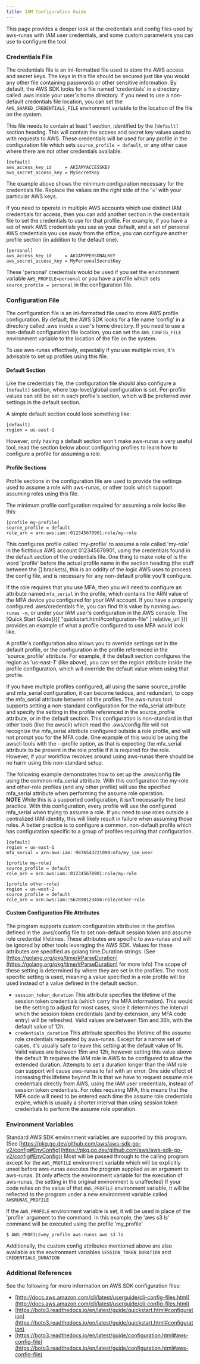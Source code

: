 ```yaml
---
title: IAM Configuration Guide
---
```

This page provides a deeper look at the credentials and config files used by aws-runas with IAM user credentials,
and some custom parameters you can use to configure the tool.

### Credentials File
The credentials file is an ini-formatted file used to store the AWS access and secret keys.  The keys in this file should
be secured just like you would any other file containing passwords or other sensitive information.  By default, the AWS
SDK looks for a file named 'credentials' in a directory called .aws inside your user's home directory.  If you need to
use a non-default credentials file location, you can set the `AWS_SHARED_CREDENTIALS_FILE` environment variable to the
location of the file on the system.

This file needs to contain at least 1 section, identified by the `[default]` section heading. This will contain the
access and secret key values used to with requests to AWS.  These credentials will be used for any profile in the
configuration file which sets `source_profile = default`, or any other case where there are not other credentials available.

```text
[default]
aws_access_key_id     = AKIAMYACCESSKEY
aws_secret_access_key = MySecretKey
```

The example above shows the minimum configuration necessary for the credentials file.  Replace the values on the right
side of the '=' with your particular AWS keys.

If you need to operate in multiple AWS accounts which use distinct IAM credentials for access, then you can add another
section in the credentials file to set the credentials to use for that profile. For example, if you have a set of work
AWS credentials you use as your default, and a set of personal AWS credentials you use away from the office, you can
configure another profile section (in addition to the default one).

```text
[personal]
aws_access_key_id     = AKIAMYPERSONALKEY
aws_secret_access_key = MyPersonalSecretKey
```

These 'personal' credentials would be used if you set the environment variable `AWS_PROFILE=personal` or you have a
profile which sets `source_profile = personal` in the configuration file.


### Configuration File
The configuration file is an ini-formatted file used to store AWS profile configuration. By default, the AWS SDK looks
for a file name 'config' in a directory called .aws inside a user's home directory. If you need to use a non-default
configuration file location, you can set the `AWS_CONFIG_FILE` environment variable to the location of the file on the
system.

To use aws-runas effectively, especially if you use multiple roles, it's advisable to set up profiles using this file.

#### Default Section
Like the credentials file, the configuration file should also configure a `[default]` section, where top-level/global
configuration is set.  Per-profile values can still be set in each profile's section, which will be preferred over
settings in the default section.

A simple default section could look something like:

```text
[default]
region = us-east-1
```

However, only having a default section won't make aws-runas a very useful tool, read the section below about configuring
profiles to learn how to configure a profile for assuming a role.

#### Profile Sections
Profile sections in the configuration file are used to provide the settings used to assume a role with aws-runas, or
other tools which support assuming roles using this file.

The minimum profile configuration required for assuming a role looks like this:

```text
[profile my-profile]
source_profile = default
role_arn = arn:aws:iam::012345678901:role/my-role
```

This configures profile called 'my-profile' to assume a role called 'my-role' in the fictitious AWS account
012345678901, using the credentials found in the default section of the credentials file.  One thing to make note of is
the word 'profile' before the actual profile name in the section heading (the stuff between the [] brackets), this is an
oddity of the logic AWS uses to process the config file, and is necessary for any non-default profile you'll configure.

If the role requires that you use MFA, then you will need to configure an attribute named `mfa_serial` in the profile,
which contains the ARN value of the MFA device you configured for your IAM account. If you have a properly configured
.aws/credentials file, you can find this value by running `aws-runas -m`, or under your IAM user's configuration in the
AWS console.  The [Quick Start Guide]({{ "quickstart.html#configuration-file" | relative_url }}) provides an example of
what a profile configured to use MFA would look like.

A profile's configuration also allows you to override settings set in the default profile, or the configuration in the
profile referenced in the 'source_profile' attribute. For example, if the default section configures the region as
'us-east-1' (like above), you can set the region attribute inside the profile configuration, which will override the
default value when using that profile.

If you have multiple profiles configured, all using the same source_profile and mfa_serial configuration, it can become
tedious, and redundant, to copy the mfa_serial attribute between all the profiles. The aws-runas tool supports setting
a non-standard configuration for the mfa_serial attribute and specify the setting in the profile referenced in the
source_profile attribute, or in the default section. This configuration is non-standard in that other tools (like the
awscli) which read the .aws/config file will not recognize the mfa_serial attribute configured outside a role profile,
and will not prompt you for the MFA code. One example of this would be using the awscli tools with the --profile option,
as that is expecting the mfa_serial attribute to be present in the role profile if it is required for the role. However,
if your workflow revolves around using aws-runas there should be no harm using this non-standard setup.

The following example demonstrates how to set up the .aws/config file using the common mfa_serial attribute. With this
configuration the my-role and other-role profiles (and any other profile) will use the specified mfa_serial attribute
when performing the assume role operation.    
**NOTE** While this is a supported configuration, it isn't necessarily the best practice.  With this configuration, every
profile will use the configured mfa_serial when trying to assume a role.  If you need to use roles outside a centralized
IAM identity, this will likely result in failure when assuming those roles.  A better practice is to configure a common,
non-default profile which has configuration specific to a group of profiles requiring that configuration.

```text
[default]
region = us-east-1
mfa_serial = arn:aws:iam::9876543221098:mfa/my_iam_user

[profile my-role]
source_profile = default
role_arn = arn:aws:iam::012345678901:role/my-role

[profile other-role]
region = us-west-2
source_profile = default
role_arn = arn:aws:iam::567890123456:role/other-role
```


#### Custom Configuration File Attributes
The program supports custom configuration attributes in the profiles defined in the .aws/config file to set non-default
session token and assume role credential lifetimes. These attributes are specific to aws-runas and will be ignored by
other tools leveraging the AWS SDK. Values for these attributes are specified as golang time.Duration strings.
(See [https://golang.org/pkg/time/#ParseDuration](https://golang.org/pkg/time/#ParseDuration) for more info)  The scope
of these setting is determined by where they are set in the profiles.  The most specific setting is used, meaning a value
specified in a role profile will be used instead of a value defined in the default section.

* `session_token_duration` This attribute specifies the lifetime of the session token credentials (which carry the MFA
  information). This would be the setting to adjust for most cases, since it determines the interval which the session
  token credentials (and by extension, any MFA code entry) will be refreshed.  Valid values are between 15m and 36h,
  with the default value of 12h.
* `credentials_duration` This attribute specifies the lifetime of the assume role credentials requested by aws-runas.
  Except for a narrow set of cases, it's usually safe to leave this setting at the default value of 1h. Valid
  values are between 15m and 12h, however setting this value above the default 1h requires the IAM role in AWS to be
  configured to allow the extended duration. Attempts to set a duration longer than the IAM role can support will cause
  aws-runas to fail with an error. One side effect of increasing this lifetime beyond 1h is that we have to request
  assume role credentials directly from AWS, using the IAM user credentials, instead of session token credentials. For
  roles requiring MFA, this means that the MFA code will need to be entered each time the assume role credentials expire,
  which is usually a shorter interval than using session token credentials to perform the assume role operation.


### Environment Variables
Standard AWS SDK environment variables are supported by this program. (See
[https://pkg.go.dev/github.com/aws/aws-sdk-go-v2/config#EnvConfig](https://pkg.go.dev/github.com/aws/aws-sdk-go-v2/config#EnvConfig))
Most will be passed through to the calling program except for the `AWS_PROFILE` environment variable which will be explicitly
unset before aws-runas executes the program supplied as an argument to aws-runas. (It only affects the environment
variable for the execution of aws-runas, the setting in the original environment is unaffected)  If your code relies on
the value of that `AWS_PROFILE` environment variable, it will be reflected to the program under a new environment
variable called `AWSRUNAS_PROFILE`

If the `AWS_PROFILE` environment variable is set, it will be used in place of the 'profile' argument to the command. In
this example, the 'aws s3 ls' command will be executed using the profile 'my_profile'

```text
$ AWS_PROFILE=my_profile aws-runas aws s3 ls
```

Additionally, the custom config attributes mentioned above are also available as the environment variables
`SESSION_TOKEN_DURATION` and `CREDENTIALS_DURATION`


### Additional References
See the following for more information on AWS SDK configuration files:

* [http://docs.aws.amazon.com/cli/latest/userguide/cli-config-files.html](http://docs.aws.amazon.com/cli/latest/userguide/cli-config-files.html)
* [https://boto3.readthedocs.io/en/latest/guide/quickstart.html#configuration](https://boto3.readthedocs.io/en/latest/guide/quickstart.html#configuration)
* [https://boto3.readthedocs.io/en/latest/guide/configuration.html#aws-config-file](https://boto3.readthedocs.io/en/latest/guide/configuration.html#aws-config-file)
